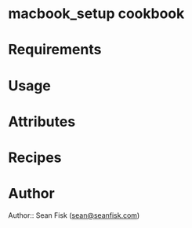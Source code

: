 # macbook_setup cookbook

# Requirements

# Usage

# Attributes

# Recipes

# Author

Author:: Sean Fisk (sean@seanfisk.com)
